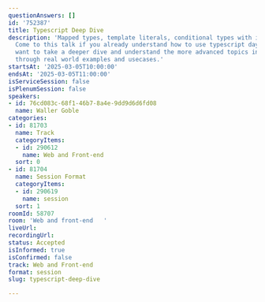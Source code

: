 ```yaml
---
questionAnswers: []
id: '752387'
title: Typescript Deep Dive
description: 'Mapped types, template literals, conditional types with infer: oh my!
  Come to this talk if you already understand how to use typescript day to day, but
  want to take a deeper dive and understand the more advanced topics in Typescript
  through real world examples and usecases.'
startsAt: '2025-03-05T10:00:00'
endsAt: '2025-03-05T11:00:00'
isServiceSession: false
isPlenumSession: false
speakers:
- id: 76cd083c-68f1-46b7-8a4e-9dd9d6d6fd08
  name: Waller Goble
categories:
- id: 81703
  name: Track
  categoryItems:
  - id: 290612
    name: Web and Front-end
  sort: 0
- id: 81704
  name: Session Format
  categoryItems:
  - id: 290619
    name: session
  sort: 1
roomId: 58707
room: 'Web and front-end   '
liveUrl:
recordingUrl:
status: Accepted
isInformed: true
isConfirmed: false
track: Web and Front-end
format: session
slug: typescript-deep-dive

---
```

